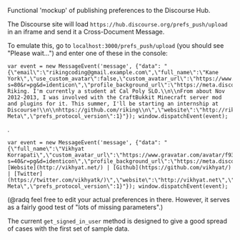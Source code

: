 Functional 'mockup' of publishing preferences to the Discourse Hub.

The Discourse site will load `https://hub.discourse.org/prefs_push/upload` in an iframe and send it a Cross-Document Message.

To emulate this, go to `localhost:3000/prefs_push/upload` (you should see "Please wait...") and enter one of these in the console:

    var event = new MessageEvent('message', {"data": "{\"email\":\"rikingcoding@gmail.example.com\",\"full_name\":\"Kane York\",\"use_custom_avatar\":false,\"custom_avatar_url\":\"https://www.gravatar.com/avatar/5120fc4e345db0d1a964888272073819.png?s=80&r=pg&d=identicon\",\"profile_background_url\":\"https://meta.discourse.org/uploads/default/4279/16e6af5c9465466e.png\",\"bio\":\"I'm Riking. I'm currently a student at Cal Poly SLO.\\n\\nFrom about Nov 2012-2013, I was involved with the CraftBukkit Minecraft server mod and plugins for it. This summer, I'll be starting an internship at Discourse!\\n\\nhttps://github.com/riking\\n\",\"website\":\"http://riking.github.io\",\"email_digest_days\":7,\"email_private_messages\":true,\"email_mailing_list\":false,\"auto_track_delay_ms\":0,\"new_topic_duration_minutes\":-1,\"external_links_in_new_tab\":true,\"enable_quoting\":true,\"dynamic_favicon\":true,\"last_pushed_from\":\"Discourse Meta\",\"prefs_protocol_version\":1}"}); window.dispatchEvent(event);

.

    var event = new MessageEvent('message', {"data": "{\"full_name\":\"Vikhyat Korrapati\",\"custom_avatar_url\":\"https://www.gravatar.com/avatar/f93f4bd5744af55316b5b5b500552629.png?s=40&r=pg&d=identicon\",\"profile_background_url\":\"https://meta.discourse.org/uploads/default/3898/8c38a4236cad9fcc.jpg\",\"bio\":\"[Website](http://vikhyat.net/) | [Github](https://github.com/vikhyat/) | [Twitter](https://twitter.com/vikhyatk/)\",\"website\":\"http://vikhyat.net\",\"last_pushed_from\":\"Discourse Meta\",\"prefs_protocol_version\":1}"}); window.dispatchEvent(event);

(@radq feel free to edit your actual preferences in there. However, it serves as a fairly good test of "lots of missing parameters".)

The current `get_signed_in_user` method is designed to give a good spread of cases with the first set of sample data.


